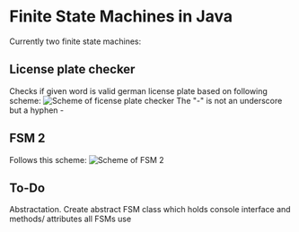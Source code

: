 # Finite State Machines in Java
 Currently two finite state machines:
 
 ## License plate checker
 Checks if given word is valid german license plate based on following scheme:
![Scheme of ficense plate checker](https://i.imgur.com/2PsaRnr.png)
The "-" is not an underscore but a hyphen - 


## FSM 2 
Follows this scheme:
![Scheme of FSM 2](https://i.imgur.com/c9P3mLJ.png)


## To-Do
Abstractation.
Create abstract FSM class which holds console interface and methods/ attributes all FSMs use
